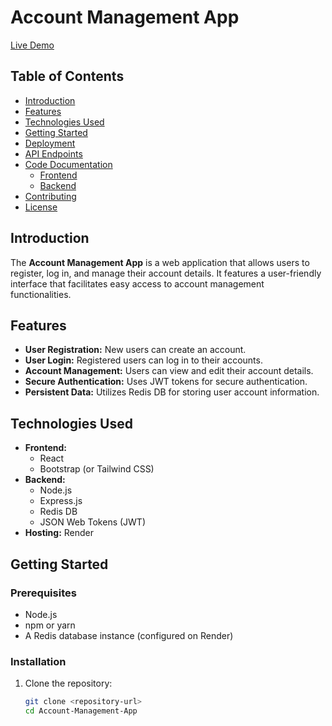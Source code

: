 # Account Management App

[Live Demo](https://minimilistic-auth-ui.netlify.app/)

## Table of Contents
- [Introduction](#introduction)
- [Features](#features)
- [Technologies Used](#technologies-used)
- [Getting Started](#getting-started)
- [Deployment](#deployment)
- [API Endpoints](#api-endpoints)
- [Code Documentation](#code-documentation)
  - [Frontend](#frontend)
  - [Backend](#backend)
- [Contributing](#contributing)
- [License](#license)

## Introduction
The **Account Management App** is a web application that allows users to register, log in, and manage their account details. It features a user-friendly interface that facilitates easy access to account management functionalities.

## Features
- **User Registration:** New users can create an account.
- **User Login:** Registered users can log in to their accounts.
- **Account Management:** Users can view and edit their account details.
- **Secure Authentication:** Uses JWT tokens for secure authentication.
- **Persistent Data:** Utilizes Redis DB for storing user account information.

## Technologies Used
- **Frontend:** 
  - React
  - Bootstrap (or Tailwind CSS)
- **Backend:** 
  - Node.js
  - Express.js
  - Redis DB
  - JSON Web Tokens (JWT)
- **Hosting:** Render

## Getting Started

### Prerequisites
- Node.js
- npm or yarn
- A Redis database instance (configured on Render)

### Installation
1. Clone the repository:
   ```bash
   git clone <repository-url>
   cd Account-Management-App
